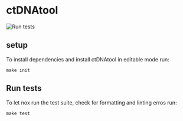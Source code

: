 # ctDNAtool

![Run tests](https://github.com/Hogfeldt/ctDNAtool/workflows/Run%20tests/badge.svg)

## setup
To install dependencies and install ctDNAtool in editable mode run:
```
make init
```
## Run tests
To let nox run the test suite, check for formatting and linting erros run:
```
make test
```
